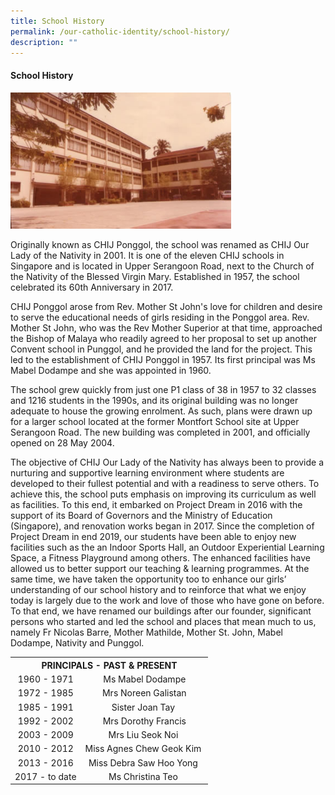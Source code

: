 ```yaml
---
title: School History
permalink: /our-catholic-identity/school-history/
description: ""
---
```

<h4><strong>School History</strong></h4>
<img style="width: 70%;" src="/images/history.jpg" align = "" />
<p>Originally known as CHIJ Ponggol, the school was renamed as CHIJ Our Lady of the Nativity in 2001. It is one of the eleven CHIJ schools in Singapore and is located in Upper Serangoon Road, next to the Church of the Nativity of the Blessed Virgin Mary. Established in 1957, the school celebrated its 60th Anniversary in 2017.</p>
<p>CHIJ Ponggol arose from Rev. Mother St John's love for children and desire to serve the educational needs of girls residing in the Ponggol area. Rev. Mother St John, who was the Rev Mother Superior at that time, approached the Bishop of Malaya who readily agreed to her proposal to set up another Convent school in Punggol, and he provided the land for the project. This led to the establishment of CHIJ Ponggol in 1957. Its first principal was Ms Mabel Dodampe and she was appointed in 1960.</p>
<p>The school grew quickly from just one P1 class of 38 in 1957 to 32 classes and 1216 students in the 1990s, and its original building was no longer adequate to house the growing enrolment. As such, plans were drawn up for a larger school located at the former Montfort School site at Upper Serangoon Road. The new building was completed in 2001, and officially opened on 28 May 2004.</p>
<p>The objective of CHIJ Our Lady of the Nativity has always been to provide a nurturing and supportive learning environment where students are developed to their fullest potential and with a readiness to serve others. To achieve this, the school puts emphasis on improving its curriculum as well as facilities. To this end, it embarked on Project Dream in 2016 with the support of its Board of Governors and the Ministry of Education (Singapore), and renovation works began in 2017.&nbsp;Since the completion of Project Dream in end 2019, our students have been able to enjoy new facilities such as the an Indoor Sports Hall, an Outdoor Experiential Learning Space, a Fitness Playground among others. The enhanced facilities have allowed us to better support our teaching &amp; learning programmes.&nbsp;At the same time, we have taken the opportunity too to enhance our girls&rsquo; understanding of our school history and to reinforce that what we enjoy today is largely due to the work and love of those who have gone on before. To that end, we have renamed our buildings after our founder, significant persons who started and led the school and places that mean much to us, namely Fr Nicolas Barre, Mother Mathilde, Mother St. John, Mabel Dodampe, Nativity and Punggol.</p>
<table>
<tbody>
<tr>
<th style="text-align: center;" colspan="2">PRINCIPALS - PAST &amp; PRESENT</th>
</tr>
<tr>
<td style="text-align: center;">1960 - 1971</td>
<td style="text-align: center;">Ms Mabel Dodampe</td>
</tr>
<tr>
<td style="text-align: center;">1972 - 1985</td>
<td style="text-align: center;">Mrs Noreen Galistan</td>
</tr>
<tr>
<td style="text-align: center;">1985 - 1991</td>
<td style="text-align: center;">Sister Joan Tay&nbsp;</td>
</tr>
<tr>
<td style="text-align: center;">1992 - 2002</td>
<td style="text-align: center;">Mrs Dorothy Francis</td>
</tr>
<tr>
<td style="text-align: center;">2003 - 2009</td>
<td style="text-align: center;">Mrs Liu Seok Noi&nbsp;</td>
</tr>
<tr>
<td style="text-align: center;">2010 - 2012</td>
<td style="text-align: center;">Miss Agnes Chew Geok Kim&nbsp;</td>
</tr>
<tr>
<td style="text-align: center;">2013 - 2016</td>
<td style="text-align: center;">Miss Debra Saw Hoo Yong&nbsp;</td>
</tr>
<tr>
<td style="text-align: center;">2017 - to date</td>
<td style="text-align: center;">Ms Christina Teo&nbsp;</td>
</tr>
</tbody>
</table>